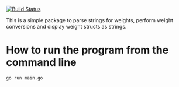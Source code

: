 [![Build Status](https://travis-ci.org/dlachasse/go-weight.svg?branch=master)](https://travis-ci.org/dlachasse/go-weight)

This is a simple package to parse strings for weights, perform weight conversions and display weight structs as strings.

# How to run the program from the command line

```go run main.go```

